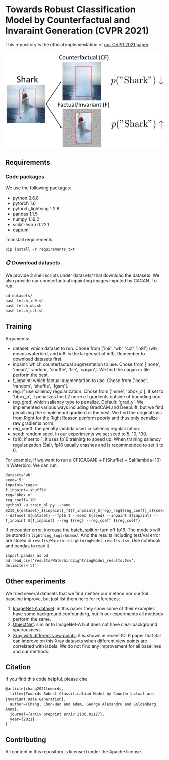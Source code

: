 # Towards Robust Classification Model by Counterfactual and Invaraint Generation (CVPR 2021) 

This repository is the official implementation of [our CVPR 2021 paper](https://arxiv.org/abs/2106.01127). 

<img src="./images/fig1.png" width=600px>

## Requirements

### Code packages

We use the following packages:
- python 3.6.8
- pytorch 1.6
- pytorch_lightning 1.2.8
- pandas 1.1.5
- numpy 1.19.2
- scikit-learn 0.22.1
- captum

To install requirements:
```setup
pip install -r requirements.txt
```

### 📋 Download datasets

We provide 3 shell scripts under datasets/ that download the datasets. 
We also provide our counterfactual inpainting images imputed by CAGAN.
To run:
```setup
cd datasets/
bash fetch_in9.sh
bash fetch_wb.sh
bash fetch_cct.sh
```

## Training

Arguments:
- dataset: which dataset to run. Chose from ['in9', 'wb', 'cct', 'in9l'] (wb means waterbird, and in9l is the larger set of in9). Remember to download datasets first. 
- inpaint: which counterfactual augmentation to use. Chose from ['none', 'mean', 'random', 'shuffle', 'tile', 'cagan']. We find the cagan or tile perform the best.
- f_inpaint: which factual augmentation to use.  Chose from ['none', 'random', 'shuffle', 'fgsm']. 
- reg: if use saliency regularization. Chose from ['none', 'bbox_o']. If set to 'bbox_o', it penalizes the L2 norm of gradients outside of bounding box.
- reg_grad: which saliency type to penalize. Default: 'grad_y'. We implemented various ways including GradCAM and DeepLift, but we find penalizing the simple input gradient is the best. We find the original loss from Right for the Right Reason perform poorly and thus only penalize raw gradients norm.
- reg_coeff: the penalty lambda used in saliency regularization.
- seed: random seed. In our experiments we set seed to 5, 10, 100.
- fp16: if set to 1, it uses fp16 training to speed up. When training saliency regularization (Sal), fp16 usually crashes and is recommended to set it to 0. 

For example, if we want to run a CF(CAGAN) + F(Shuffle) + Sal(lambda=10) in Waterbird. We can run:
```train
dataset='wb'
seed='5'
inpaint='cagan'
f_inpaint='shuffle'
reg='bbox_o'
reg_coeff='10'
python3 -u train_pl.py --name 0219_${dataset}_${inpaint}_f${f_inpaint}_${reg}_reg${reg_coeff}_s${seed} --dataset ${dataset} --fp16 1 --seed ${seed} --inpaint ${inpaint} --f_inpaint ${f_inpaint} --reg ${reg} --reg_coeff ${reg_coeff}
```

If encounter error, increase the batch_split or turn off fp16.
The models will be stored in `lightning_logs/$name/`. 
And the results including test/val error are stored in `results/WaterbirdLightningModel_results.tsv`.
Use notebook and pandas to read it.
```read
import pandas as pd
pd.read_csv('results/WaterbirdLightningModel_results.tsv', delimiter='\t')
```

## Other experiments
We tried several datasets that we find neither our method nor our Sal baseline improve, but just list them here for references:
1. [ImageNet-A dataset](https://arxiv.org/abs/1907.07174): in this paper they show some of their examples have some background confounding, but in our experiments all methods perform the same.
2. [ObjectNet](https://objectnet.dev/): similar to ImageNet-A but does not have clear background spuriousness.
3. [Xray with different view points](https://openreview.net/forum?id=SJx0PAEFDS): it is shown in recent ICLR paper that Sal can improve on this Xray datasets when different view points are correlated with labels. We do not find any improvement for all baselines and our methods.


## Citation

If you find this code helpful, please cite
```citations
@article{chang2021towards,
  title={Towards Robust Classification Model by Counterfactual and Invariant Data Generation},
  author={Chang, Chun-Hao and Adam, George Alexandru and Goldenberg, Anna},
  journal={arXiv preprint arXiv:2106.01127},
  year={2021}
}
```




## Contributing

All content in this repository is licensed under the Apache license.



